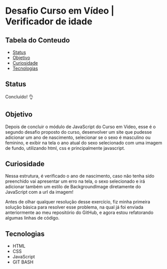 # Desafio Curso em Vídeo | Verificador de idade

## Tabela do Conteudo

<ul>
<li><a href="#status">Status</a></li>
<li><a href="#objetivo">Objetivo</a></li>
<li><a href="#curiosidade">Curiosidade</a></li>
<li><a href="#tecnologias">Tecnologias</a></li>
</ul>


## Status

Concluído! 👌

## Objetivo

Depois de concluir o módulo de JavaScript do Curso em Video, esse é o segundo desafio proposto do curso, desenvolver um site que pudesse adicionar um ano de nascimento, selecionar se o sexo é masculino ou feminino, e exibir na tela o ano atual do sexo selecionado com uma imagem de fundo, utilizando html, css e principalmente javascript.

## Curiosidade

Nessa estrutura, é verificado o ano de nascimento, caso não tenha sido preenchido vai apresentar um erro na tela, o sexo selecionado e irá adicionar também um estilo de BackgroundImage diretamente do JavaScript com a url da imagem! 

Antes de olhar qualquer resolução desse exercício, fiz minha primeira solução básica para resolver esse problema, na qual já foi enviada anteriormente ao meu repositório do GitHub, e agora estou refatorando algumas linhas de código.

## Tecnologias

<ul>
<li>HTML</li>
<li>CSS</li>
<li>JavaScript</li>
<li>GIT BASH</li>
</ul>
